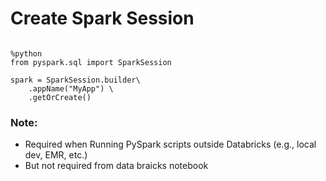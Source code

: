 # Create Spark Session
```

%python
from pyspark.sql import SparkSession

spark = SparkSession.builder\
    .appName("MyApp") \
    .getOrCreate()

```
### Note: 
- Required when Running PySpark scripts outside Databricks (e.g., local dev, EMR, etc.)
- But not required from data braicks notebook                    
                    
          
